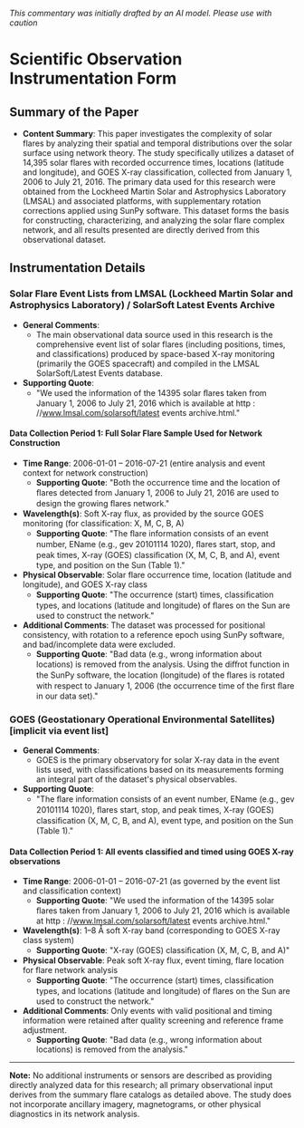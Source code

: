 _This commentary was initially drafted by an AI model. Please use with caution_

# Scientific Observation Instrumentation Form

## Summary of the Paper
- **Content Summary**: This paper investigates the complexity of solar flares by analyzing their spatial and temporal distributions over the solar surface using network theory. The study specifically utilizes a dataset of 14,395 solar flares with recorded occurrence times, locations (latitude and longitude), and GOES X-ray classification, collected from January 1, 2006 to July 21, 2016. The primary data used for this research were obtained from the Lockheed Martin Solar and Astrophysics Laboratory (LMSAL) and associated platforms, with supplementary rotation corrections applied using SunPy software. This dataset forms the basis for constructing, characterizing, and analyzing the solar flare complex network, and all results presented are directly derived from this observational dataset.

## Instrumentation Details

### Solar Flare Event Lists from LMSAL (Lockheed Martin Solar and Astrophysics Laboratory) / SolarSoft Latest Events Archive
- **General Comments**:
  - The main observational data source used in this research is the comprehensive event list of solar flares (including positions, times, and classifications) produced by space-based X-ray monitoring (primarily the GOES spacecraft) and compiled in the LMSAL SolarSoft/Latest Events database.
- **Supporting Quote**: 
  - "We used the information of the 14395 solar ﬂares taken from January 1, 2006 to July 21, 2016 which is available at http : //www.lmsal.com/solarsoft/latest events archive.html."

#### Data Collection Period 1: Full Solar Flare Sample Used for Network Construction
- **Time Range**: 2006-01-01 – 2016-07-21 (entire analysis and event context for network construction)
  - **Supporting Quote**: "Both the occurrence time and the location of ﬂares detected from January 1, 2006 to July 21, 2016 are used to design the growing ﬂares network."
- **Wavelength(s)**: Soft X-ray flux, as provided by the source GOES monitoring (for classification: X, M, C, B, A)
  - **Supporting Quote**: "The ﬂare information consists of an event number, EName (e.g., gev 20101114 1020), ﬂares start, stop, and peak times, X-ray (GOES) classiﬁcation (X, M, C, B, and A), event type, and position on the Sun (Table 1)."
- **Physical Observable**: Solar flare occurrence time, location (latitude and longitude), and GOES X-ray class
  - **Supporting Quote**: "The occurrence (start) times, classiﬁcation types, and locations (latitude and longitude) of ﬂares on the Sun are used to construct the network."
- **Additional Comments**: The dataset was processed for positional consistency, with rotation to a reference epoch using SunPy software, and bad/incomplete data were excluded.
  - **Supporting Quote**: "Bad data (e.g., wrong information about locations) is removed from the analysis. Using the diﬀrot function in the SunPy software, the location (longitude) of the ﬂares is rotated with respect to January 1, 2006 (the occurrence time of the ﬁrst ﬂare in our data set)."

### GOES (Geostationary Operational Environmental Satellites) [implicit via event list]
- **General Comments**:
  - GOES is the primary observatory for solar X-ray data in the event lists used, with classifications based on its measurements forming an integral part of the dataset's physical observables.
- **Supporting Quote**: 
  - "The ﬂare information consists of an event number, EName (e.g., gev 20101114 1020), ﬂares start, stop, and peak times, X-ray (GOES) classiﬁcation (X, M, C, B, and A), event type, and position on the Sun (Table 1)."

#### Data Collection Period 1: All events classified and timed using GOES X-ray observations
- **Time Range**: 2006-01-01 – 2016-07-21 (as governed by the event list and classification context)
  - **Supporting Quote**: "We used the information of the 14395 solar ﬂares taken from January 1, 2006 to July 21, 2016 which is available at http : //www.lmsal.com/solarsoft/latest events archive.html."
- **Wavelength(s)**: 1–8 Å soft X-ray band (corresponding to GOES X-ray class system)
  - **Supporting Quote**: "X-ray (GOES) classiﬁcation (X, M, C, B, and A)"
- **Physical Observable**: Peak soft X-ray flux, event timing, flare location for flare network analysis
  - **Supporting Quote**: "The occurrence (start) times, classiﬁcation types, and locations (latitude and longitude) of ﬂares on the Sun are used to construct the network."
- **Additional Comments**: Only events with valid positional and timing information were retained after quality screening and reference frame adjustment.
  - **Supporting Quote**: "Bad data (e.g., wrong information about locations) is removed from the analysis."

---

**Note:** No additional instruments or sensors are described as providing directly analyzed data for this research; all primary observational input derives from the summary flare catalogs as detailed above. The study does not incorporate ancillary imagery, magnetograms, or other physical diagnostics in its network analysis.
